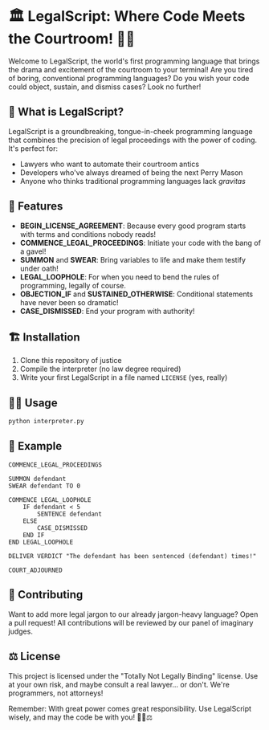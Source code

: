 # 🏛️ LegalScript: Where Code Meets the Courtroom! 🧑‍⚖️

Welcome to LegalScript, the world's first programming language that brings the drama and excitement of the courtroom to your terminal! Are you tired of boring, conventional programming languages? Do you wish your code could object, sustain, and dismiss cases? Look no further!

## 📜 What is LegalScript?

LegalScript is a groundbreaking, tongue-in-cheek programming language that combines the precision of legal proceedings with the power of coding. It's perfect for:

- Lawyers who want to automate their courtroom antics
- Developers who've always dreamed of being the next Perry Mason
- Anyone who thinks traditional programming languages lack *gravitas*

## 🚀 Features

- **BEGIN_LICENSE_AGREEMENT**: Because every good program starts with terms and conditions nobody reads!
- **COMMENCE_LEGAL_PROCEEDINGS**: Initiate your code with the bang of a gavel!
- **SUMMON** and **SWEAR**: Bring variables to life and make them testify under oath!
- **LEGAL_LOOPHOLE**: For when you need to bend the rules of programming, legally of course.
- **OBJECTION_IF** and **SUSTAINED_OTHERWISE**: Conditional statements have never been so dramatic!
- **CASE_DISMISSED**: End your program with authority!

## 🏗️ Installation

1. Clone this repository of justice
2. Compile the interpreter (no law degree required)
3. Write your first LegalScript in a file named `LICENSE` (yes, really)

## 🧑‍💻 Usage

```bash
python interpreter.py
```

## 📝 Example

```
COMMENCE_LEGAL_PROCEEDINGS

SUMMON defendant
SWEAR defendant TO 0

COMMENCE LEGAL_LOOPHOLE
    IF defendant < 5
        SENTENCE defendant
    ELSE
        CASE_DISMISSED
    END IF
END LEGAL_LOOPHOLE

DELIVER VERDICT "The defendant has been sentenced (defendant) times!"

COURT_ADJOURNED
```

## 🤝 Contributing

Want to add more legal jargon to our already jargon-heavy language? Open a pull request! All contributions will be reviewed by our panel of imaginary judges.

## ⚖️ License

This project is licensed under the "Totally Not Legally Binding" license. Use at your own risk, and maybe consult a real lawyer... or don't. We're programmers, not attorneys!

Remember: With great power comes great responsibility. Use LegalScript wisely, and may the code be with you! 🧙‍♂️⚖️